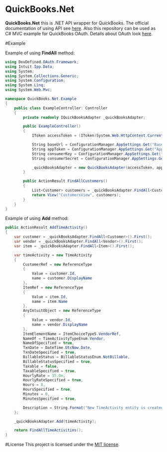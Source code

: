 # QuickBooks.Net
**QuickBooks.Net** this is .NET API wrapper for QuickBooks.
The official documentation of using API see [here](https://www.matecat.com/api/docs).
Also this repository can be used as C# MVC example for QuickBooks OAuth.
Details about OAuth look [here](https://developer.intuit.com/docs/0050_quickbooks_api).

#Example

Example of using **FindAll** method:
```c#
using DevDefined.OAuth.Framework;
using Intuit.Ipp.Data;
using System;
using System.Collections.Generic;
using System.Configuration;
using System.Linq;
using System.Web.Mvc;

namespace QuickBooks.Net.Example
{
    public class ExampleController: Controller
    {
        private readonly IQuickBooksAdapter _quickBooksAdapter;

        public ExampleController()
        {
            IToken accessToken = (IToken)System.Web.HttpContext.Current.Session["AccessToken"];

            String baseUrl = ConfigurationManager.AppSettings.Get("BaseUrl");
            String appToken = ConfigurationManager.AppSettings.Get("AppToken");
            String consumerKey = ConfigurationManager.AppSettings.Get("ConsumerKey");
            String consumerSecret = ConfigurationManager.AppSettings.Get("ConsumerSecret");

            _quickBooksAdapter = new QuickBooksAdapter(accessToken, appToken, consumerKey, consumerSecret, baseUrl);
        }

        public ActionResult FindAllCustomers()
        {
            List<Customer> customers = _quickBooksAdapter.FindAll<Customer>().ToList();
            return View("CustomersView", customers);
        }
    }
}
```

Example of using **Add** method:
```c#
public ActionResult AddTimeActivity()
{
    var customer = _quickBooksAdapter.FindAll<Customer>().First();
    var vendor = _quickBooksAdapter.FindAll<Vendor>().First();
    var item = _quickBooksAdapter.FindAll<Item>().First();

    var timeActivity = new TimeActivity
    {
        CustomerRef = new ReferenceType
        {
            Value = customer.Id,
            name = customer.DisplayName
        },
        ItemRef = new ReferenceType
        {
            Value = item.Id,
            name = item.Name
        },
        AnyIntuitObject = new ReferenceType
        {
            Value = vendor.Id,
            name = vendor.DisplayName
        },
        ItemElementName = ItemChoiceType5.VendorRef,
        NameOf = TimeActivityTypeEnum.Vendor,
        NameOfSpecified = true,
        TxnDate = DateTime.UtcNow.Date,
        TxnDateSpecified = true,
        BillableStatus = BillableStatusEnum.NotBillable,
        BillableStatusSpecified = true,
        Taxable = false,
        TaxableSpecified = true,
        HourlyRate = 35.0m,
        HourlyRateSpecified = true,
        Hours = 8,
        HoursSpecified = true,
        Minutes = 0,
        MinutesSpecified = true,

        Description = String.Format("New TimeActivity entity is created from QuickBooks.Net wrapper in {0:u}", DateTime.Now)
    };

    _quickBooksAdapter.Add(timeActivity);

    return FindAllTimeActivities();
}
```

#License
This project is licensed under the [MIT license](https://github.com/IvAlex1986/QuickBooks.Net/blob/master/LICENSE).